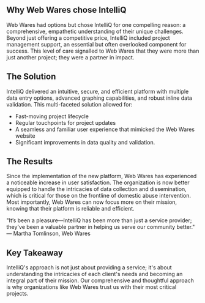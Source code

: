 ## Why Web Wares chose IntelliQ

Web Wares had options but chose IntelliQ for one compelling reason: a comprehensive, empathetic understanding of their unique challenges. Beyond just offering a competitive price, IntelliQ included project management support, an essential but often overlooked component for success. This level of care signalled to Web Wares that they were more than just another project; they were a partner in impact.

## The Solution

IntelliQ delivered an intuitive, secure, and efficient platform with multiple data entry options, advanced graphing capabilities, and robust inline data validation. This multi-faceted solution allowed for:

* Fast-moving project lifecycle
* Regular touchpoints for project updates
* A seamless and familiar user experience that mimicked the Web Wares website
* Significant improvements in data quality and validation.

## The Results

Since the implementation of the new platform, Web Wares has experienced a noticeable increase in user satisfaction. The organization is now better equipped to handle the intricacies of data collection and dissemination, which is critical for those on the frontline of domestic abuse intervention. Most importantly, Web Wares can now focus more on their mission, knowing that their platform is reliable and efficient.

"It’s been a pleasure—IntelliQ has been more than just a service provider; they've been a valuable partner in helping us serve our community better." — Martha Tomlinson, Web Wares

## Key Takeaway

IntelliQ's approach is not just about providing a service; it's about understanding the intricacies of each client's needs and becoming an integral part of their mission. Our comprehensive and thoughtful approach is why organizations like Web Wares trust us with their most critical projects.